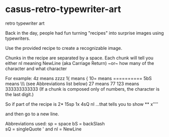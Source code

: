 # casus-retro-typewriter-art
retro typewriter art

Back in the day, people had fun turning "recipes" into surprise images using typewriters.

Use the provided recipe to create a recognizable image.

Chunks in the recipe are separated by a space.
Each chunk will tell you either
nl meaning NewLine (aka Carriage Return)
~or~
how many of the character and what character

For example:
4z means zzzz
1{ means {
10= means ==========
5bS means \\\\\ (see Abbreviations list below)
27 means 77
123 means 333333333333
(If a chunk is composed only of numbers, the character is the last digit.)

So if part of the recipe is
2* 15sp 1x 4sQ nl
...that tells you to show
**               x''''

and then go to a new line.


Abbreviations used:
sp = space
bS = backSlash \
sQ = singleQuote '
and
nl = NewLine
